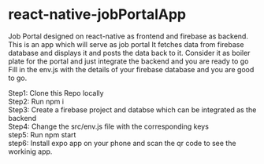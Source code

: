 # react-native-jobPortalApp
Job Portal designed on react-native as frontend and firebase as backend.
This is an app which will serve as job portal 
It fetches data from firebase database and displays it and posts the data back to it.
Consider it as boiler plate for the portal and just integrate the backend and you are ready to go 
Fill in the env.js with the details of your firebase database and you are good to go.

Step1: Clone this Repo locally <br/>
Step2: Run npm i <br/>
Step3: Create a firebase project and databse which can be integrated as the backend<br/>
Step4: Change the src/env.js file with the corresponding keys<br/>
step5: Run npm start <br/>
step6: Install expo app on your phone and scan the qr code to see the workinig app.<br/>
